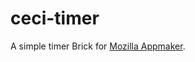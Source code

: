 ceci-timer
==========

A simple timer Brick for [Mozilla Appmaker](https://github.com/mozilla-appmaker/appmaker).

